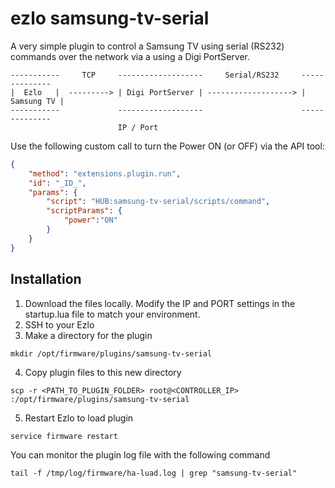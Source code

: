 # ezlo samsung-tv-serial


A very simple plugin to control a Samsung TV using serial (RS232) commands over the network via a using a Digi PortServer.
```
-----------     TCP     -------------------     Serial/RS232     --------------
|  Ezlo   |  ---------> | Digi PortServer | -------------------> | Samsung TV |
-----------             -------------------                      --------------
                        IP / Port
```

Use the following custom call to turn the Power ON (or OFF) via the API tool:
```json
{
    "method": "extensions.plugin.run",
    "id": "_ID_",
    "params": {
        "script": "HUB:samsung-tv-serial/scripts/command",
        "scriptParams": {
            "power":"ON"
        }
    }
}
```

## Installation

1. Download the files locally. Modify the IP and PORT settings in the startup.lua file to match your environment.
2. SSH to your Ezlo
3. Make a directory for the plugin
```
mkdir /opt/firmware/plugins/samsung-tv-serial
```
4. Copy plugin files to this new directory
```
scp -r ​<PATH_TO_PLUGIN_FOLDER>​ root@<CONTROLLER_IP>​:/opt/firmware/plugins/samsung-tv-serial
```
5. Restart Ezlo to load plugin
```
service firmware restart
```

You can monitor the plugin log file with the following command
```
tail -f /tmp/log/firmware/ha-luad.log | grep "samsung-tv-serial"
```
